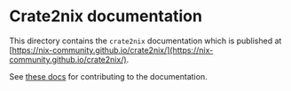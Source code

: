 # Crate2nix documentation

This directory contains the `crate2nix` documentation which is
published at
[https://nix-community.github.io/crate2nix/](https://nix-community.github.io/crate2nix/).

See [these docs](https://nix-community.github.io/crate2nix/contributing/docs/)
for contributing to the documentation.
